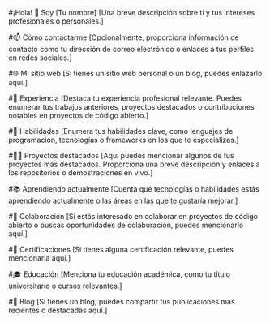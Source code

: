 #¡Hola! 👋 Soy [Tu nombre]
[Una breve descripción sobre ti y tus intereses profesionales o personales.]

#📫 Cómo contactarme
[Opcionalmente, proporciona información de contacto como tu dirección de correo electrónico o enlaces a tus perfiles en redes sociales.]

#🌐 Mi sitio web
[Si tienes un sitio web personal o un blog, puedes enlazarlo aquí.]

#💼 Experiencia
[Destaca tu experiencia profesional relevante. Puedes enumerar tus trabajos anteriores, proyectos destacados o contribuciones notables en proyectos de código abierto.]

#🚀 Habilidades
[Enumera tus habilidades clave, como lenguajes de programación, tecnologías o frameworks en los que te especializas.]

#👨‍💻 Proyectos destacados
[Aquí puedes mencionar algunos de tus proyectos más destacados. Proporciona una breve descripción y enlaces a los repositorios o demostraciones en vivo.]

#📚 Aprendiendo actualmente
[Cuenta qué tecnologías o habilidades estás aprendiendo actualmente o las áreas en las que te gustaría mejorar.]

#👯 Colaboración
[Si estás interesado en colaborar en proyectos de código abierto o buscas oportunidades de colaboración, puedes mencionarlo aquí.]

#📄 Certificaciones
[Si tienes alguna certificación relevante, puedes mencionarla aquí.]

#🎓 Educación
[Menciona tu educación académica, como tu título universitario o cursos relevantes.]

#📝 Blog
[Si tienes un blog, puedes compartir tus publicaciones más recientes o destacadas aquí.]
